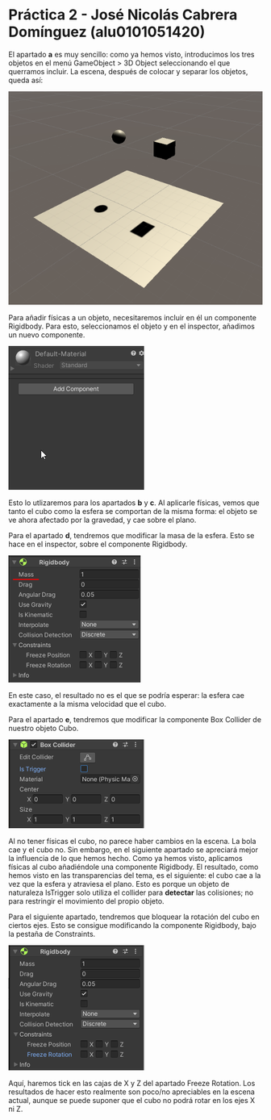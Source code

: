 # Práctica 2 - José Nicolás Cabrera Domínguez (alu0101051420)

El apartado **a** es muy sencillo: como ya hemos visto, introducimos los tres objetos en el menú GameObject > 3D Object seleccionando el que querramos incluir.
La escena, después de colocar y separar los objetos, queda así:

![Initial Scene Layout](img/firstScene.PNG)

Para añadir físicas a un objeto, necesitaremos incluir en él un componente Rigidbody. Para esto, seleccionamos el objeto y en el inspector, añadimos un nuevo componente.

![Adding a rigidBody to an object](img/addRigid.gif)

Esto lo utlizaremos para los apartados **b** y **c**. 
Al aplicarle físicas, vemos que tanto el cubo como la esfera se comportan de la misma forma: el objeto se ve ahora afectado por la gravedad, y cae sobre el plano.

Para el apartado **d**, tendremos que modificar la masa de la esfera. Esto se hace en el inspector, sobre el componente Rigidbody.

![Mass modify](img/rbSettings.PNG)

En este caso, el resultado no es el que se podría esperar: la esfera cae exactamente a la misma velocidad que el cubo.

Para el apartado **e**, tendremos que modificar la componente Box Collider de nuestro objeto Cubo.

![Modifying Collider Component](img/ColliderSettings.PNG)

Al no tener físicas el cubo, no parece haber cambios en la escena. La bola cae y el cubo no. Sin embargo, en el siguiente apartado se apreciará mejor la influencia de lo que hemos hecho. Como ya hemos visto, aplicamos físicas al cubo añadiéndole una componente Rigidbody. El resultado, como hemos visto en las transparencias del tema, es el siguiente: el cubo cae a la vez que la esfera y atraviesa el plano. Esto es porque un objeto de naturaleza IsTrigger solo utiliza el collider para **detectar** las colisiones; no para restringir el movimiento del propio objeto.

Para el siguiente apartado, tendremos que bloquear la rotación del cubo en ciertos ejes. Esto se consigue modificando la componente Rigidbody, bajo la pestaña de Constraints.

![Freezing Rotation on Axis](img/FreezeRot.PNG)

Aquí, haremos tick en las cajas de X y Z del apartado Freeze Rotation. Los resultados de hacer esto realmente son poco/no apreciables en la escena actual, aunque se puede suponer que el cubo no podrá rotar en los ejes X ni Z. 
